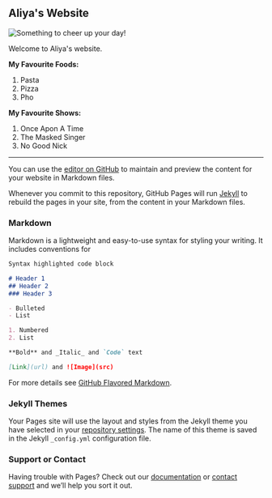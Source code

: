 ## Aliya's Website
![Something to cheer up your day!](https://df2sm3urulav.cloudfront.net/tenants/oa/uploads/images/775000-779999/779782/5cc84be8b83c7.png)

Welcome to Aliya's website.  


**My Favourite Foods:**
1. Pasta
2. Pizza
3. Pho

**My Favourite Shows:**
1. Once Apon A Time
2. The Masked Singer
3. No Good Nick






------------------------------------------------------

You can use the [editor on GitHub](https://github.com/CrystalRose195/CrystalRose195.github.io/edit/master/README.md) to maintain and preview the content for your website in Markdown files.

Whenever you commit to this repository, GitHub Pages will run [Jekyll](https://jekyllrb.com/) to rebuild the pages in your site, from the content in your Markdown files.

### Markdown

Markdown is a lightweight and easy-to-use syntax for styling your writing. It includes conventions for

```markdown
Syntax highlighted code block

# Header 1
## Header 2
### Header 3

- Bulleted
- List

1. Numbered
2. List

**Bold** and _Italic_ and `Code` text

[Link](url) and ![Image](src)
```

For more details see [GitHub Flavored Markdown](https://guides.github.com/features/mastering-markdown/).

### Jekyll Themes

Your Pages site will use the layout and styles from the Jekyll theme you have selected in your [repository settings](https://github.com/CrystalRose195/CrystalRose195.github.io/settings). The name of this theme is saved in the Jekyll `_config.yml` configuration file.

### Support or Contact

Having trouble with Pages? Check out our [documentation](https://help.github.com/categories/github-pages-basics/) or [contact support](https://github.com/contact) and we’ll help you sort it out.
